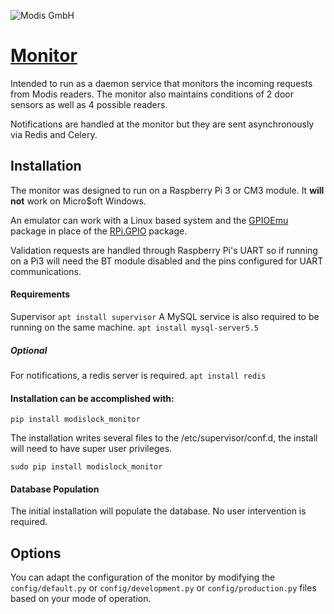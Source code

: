 ![Modis GmbH](http://modislab.com/wp-content/uploads/2017/04/logo_100.png) 
# [Monitor](http://www.modislab.com) 

Intended to run as a daemon service that monitors the incoming requests from Modis readers. The monitor also
maintains conditions of 2 door sensors as well as 4 possible readers. 

Notifications are handled at the monitor but they are sent asynchronously via Redis and Celery.


## Installation
The monitor was designed to run on a Raspberry Pi 3 or CM3 module. It **will not** work on Micro$oft Windows. 

An emulator can work with a Linux based system and the [GPIOEmu](https://github.com/paly2/GPIOEmu) package in 
place of the [RPi.GPIO](https://sourceforge.net/projects/raspberry-gpio-python/) package.

Validation requests are handled through Raspberry Pi's UART so if running on a Pi3 will need the BT module
disabled and the pins configured for UART communications.

#### Requirements

Supervisor `apt install supervisor`
A MySQL service is also required to be running on the same machine. `apt install mysql-server5.5`

##### Optional
For notifications, a redis server is required. `apt install redis`

#### Installation can be accomplished with:
`pip install modislock_monitor`

The installation writes several files to the /etc/supervisor/conf.d, the install will need to have 
super user privileges.

`sudo pip install modislock_monitor`

#### Database Population

The initial installation will populate the database. No user intervention is required.

## Options

You can adapt the configuration of the monitor by modifying the `config/default.py` or `config/development.py` or 
`config/production.py` files based on your mode of operation.